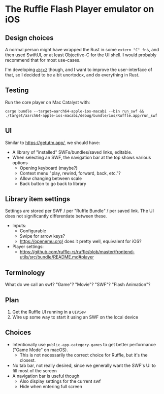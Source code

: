 # The Ruffle Flash Player emulator on iOS


## Design choices

A normal person might have wrapped the Rust in some `extern "C" fn`s, and then used SwiftUI, or at least Objective-C for the UI shell. I would probably recommend that for most use-cases.

I'm developing [`objc2`](https://github.com/madsmtm/objc2) though, and I want to improve the user-interface of that, so I decided to be a bit unortodox, and do everything in Rust.

## Testing

Run the core player on Mac Catalyst with:
```
cargo bundle --target=aarch64-apple-ios-macabi --bin run_swf && ./target/aarch64-apple-ios-macabi/debug/bundle/ios/Ruffle.app/run_swf
```

## UI

Similar to https://getutm.app/, we should have:
- A library of "installed" SWFs/bundles/saved links, editable.
- When selecting an SWF, the navigation bar at the top shows various options
  - Opening keyboard (maybe?)
  - Context menu "play, rewind, forward, back, etc."?
  - Allow changing between scale
  - Back button to go back to library

## Library item settings

Settings are stored per SWF / per "Ruffle Bundle" / per saved link. The UI does not significantly differentiate between these.

- Inputs:
  - Configurable
  - Swipe for arrow keys?
  - https://openemu.org/ does it pretty well, equivalent for iOS?
- Player settings:
  - https://github.com/ruffle-rs/ruffle/blob/master/frontend-utils/src/bundle/README.md#player


## Terminology

What do we call an swf? "Game"? "Movie"? "SWF"? "Flash Animation"?


## Plan

1. Get the Ruffle UI running in a `UIView`
2. Wire up some way to start it using an SWF on the local device


## Choices

- Intentionally use `public.app-category.games` to get better performance ("Game Mode" on macOS).
  - This is not necessarily the correct choice for Ruffle, but it's the closest.
- No tab bar, not really desired, since we generally want the SWF's UI to fill most of the screen
- A navigation bar is useful though
  - Also display settings for the current swf
  - Hide when entering full screen
